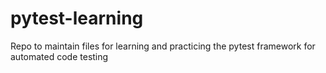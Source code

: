 # pytest-learning

Repo to maintain files for learning and practicing the pytest framework for automated code testing